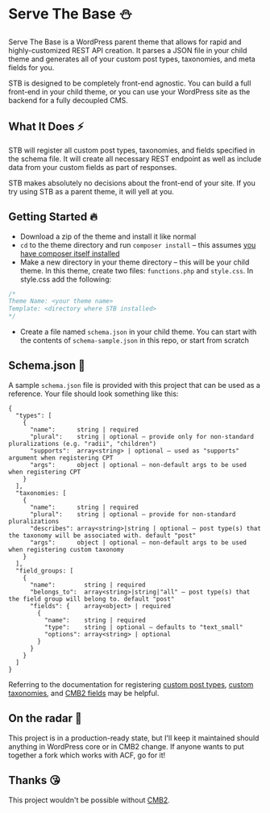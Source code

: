 # Serve The Base :snowman:

Serve The Base is a WordPress parent theme that allows for rapid and highly-customized REST API creation. It parses a JSON file in your child theme and generates all of your custom post types, taxonomies, and meta fields for you.

STB is designed to be completely front-end agnostic. You can build a full front-end in your child theme, or you can use your WordPress site as the backend for a fully decoupled CMS.

## What It Does :zap:

STB will register all custom post types, taxonomies, and fields specified in the schema file. It will create all necessary REST endpoint as well as include data from your custom fields as part of responses.

STB makes absolutely no decisions about the front-end of your site. If you try using STB as a parent theme, it will yell at you.

## Getting Started :fire:

* Download a zip of the theme and install it like normal
* `cd` to the theme directory and run `composer install` – this assumes [you have composer itself installed](https://getcomposer.org/doc/00-intro.md)
* Make a new directory in your theme directory – this will be your child theme. In this theme, create two files: `functions.php` and `style.css`. In style.css add the following:

```css
/*
Theme Name: <your theme name>
Template: <directory where STB installed>
*/
```

* Create a file named `schema.json` in your child theme. You can start with the contents of `schema-sample.json` in this repo, or start from scratch

## Schema.json :pencil:

A sample `schema.json` file is provided with this project that can be used as a reference. Your file should look something like this:

```
{
  "types": [
    { 
      "name":      string | required
      "plural":    string | optional – provide only for non-standard pluralizations (e.g. "radii", "children")
      "supports":  array<string> | optional – used as "supports" argument when registering CPT
      "args":      object | optional – non-default args to be used when registering CPT
    }
  ],
  "taxonomies: [
    {
      "name":      string | required
      "plural":    string | optional – provide for non-standard pluralizations
      "describes": array<string>|string | optional – post type(s) that the taxonomy will be associated with. default "post"
      "args":      object | optional – non-default args to be used when registering custom taxonomy
    }
  ],
  "field_groups: [
    {
      "name":        string | required
      "belongs_to":  array<string>|string|"all" – post type(s) that the field group will belong to. default "post"
      "fields": {    array<object> | required
        {
          "name":    string | required 
          "type":    string | optional – defaults to "text_small"
          "options": array<string> | optional
        }
      }
    }
  ]
}
```

Referring to the documentation for registering [custom post types](https://codex.wordpress.org/Function_Reference/register_post_type), [custom taxonomies](https://codex.wordpress.org/Function_Reference/register_taxonomy), and [CMB2 fields](https://github.com/CMB2/CMB2/wiki/Field-Types) may be helpful.

## On the radar :eyes:

This project is in a production-ready state, but I'll keep it maintained should anything in WordPress core or in CMB2 change. If anyone wants to put together a fork which works with ACF, go for it!

## Thanks :kissing_heart:

This project wouldn't be possible without [CMB2](https://github.com/CMB2/CMB2).
